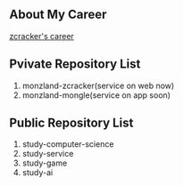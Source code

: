 ## About My Career
<a href="https://zcracker.com/client/career/zcracker" target="_blank">zcracker's career</a>

## Pvivate Repository List
1. monzland-zcracker(service on web now)
2. monzland-mongle(service on app soon)

## Public Repository List
1. study-computer-science
2. study-service
3. study-game
4. study-ai

